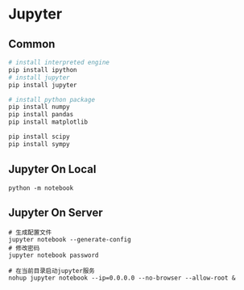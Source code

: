 # Jupyter

## Common

```sh
# install interpreted engine
pip install ipython
# install jupyter
pip install jupyter

# install python package
pip install numpy
pip install pandas
pip install matplotlib

pip install scipy
pip install sympy
```

## Jupyter On Local

```
python -m notebook
```

## Jupyter On Server

```
# 生成配置文件
jupyter notebook --generate-config
# 修改密码
jupyter notebook password

# 在当前目录启动jupyter服务
nohup jupyter notebook --ip=0.0.0.0 --no-browser --allow-root &
```